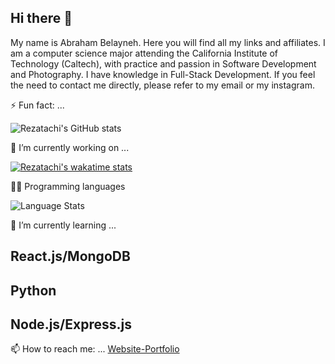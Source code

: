 ## Hi there 👋
My name is Abraham Belayneh. Here you will find all my links and affiliates. I am a computer science major attending the California Institute of Technology (Caltech), with practice and passion in Software Development and Photography. I have knowledge in Full-Stack Development. If you feel the need to contact me directly, please refer to my email or my instagram.

⚡ Fun fact: ...

![Rezatachi's GitHub stats](https://github-readme-stats.vercel.app/api?username=Rezatachi&show_icons=true&theme=synthwave)

🔭 I’m currently working on ...

[![Rezatachi's wakatime stats](https://github-readme-stats.vercel.app/api/wakatime?username=Rezatachi&show_icons=true&theme=synthwave)](https://github.com/Rezatachi/github-readme-stats)

🐱‍👤 Programming languages

![Language Stats](https://github-readme-stats.vercel.app/api/top-langs/?username=Rezatachi&show_icons=true&theme=synthwave&layout=compact)  

🌱 I’m currently learning ...

## React.js/MongoDB
## Python
## Node.js/Express.js

📫 How to reach me: ...
[Website-Portfolio](https://abrahamb.netlify.app/)
<!--
**Rezatachi/Rezatachi** is a ✨ _special_ ✨ repository because its `README.md` (this file) appears on your GitHub profile.


